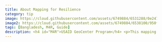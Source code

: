 ```yaml
---
title: About Mapping for Resilience
category: tip
image: https://cloud.githubusercontent.com/assets/6749884/6531288/0e2475de-c406-11e4-8532-90bb1cfae763.JPG
image2: https://cloud.githubusercontent.com/assets/6749884/6538100/950f69da-c42b-11e4-8435-af86c87bc664.JPG
tags: [Bangladesh, M4R, Guide]
description: <h4 id="M4R">USAID GeoCenter Program</h4> <p>This mapping project directly supports agricultural programs in Bangladesh.</p> <p>As the lead foreign assistance agency for the US Government, the US Agency for International Development (USAID) implements programs to address food insecurity around the world. In Bangladesh, these programs are part of a whole-of-government initiative known as “Feed the Future.” USG agencies that contribute to the Feed the Future initiative work hand-in-hand with partner countries to develop their agriculture sectors, break the cycle of poverty and hunger, and promote prosperity and stability. The goal of Feed the Future is to reduce the prevalence of poverty and of stunted children by 20 percent in countries where the program is active.</p> <p>Data created from this mapping effort will be used by USAID and its partners who are working with rural farming villages in Bangladesh. It is intended to help communities in the Khulna District improve land management and increase agricultural production. </p>
---
```


